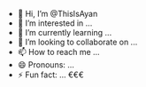 - 👋 Hi, I’m @ThisIsAyan
- 👀 I’m interested in ...
- 🌱 I’m currently learning ...
- 💞️ I’m looking to collaborate on ...
- 📫 How to reach me ...
- 😄 Pronouns: ...
- ⚡ Fun fact: ...
€€€
<!---
ThisIsAyan/ThisIsAyan is a ✨ special ✨ repository because its `README.md` (this file) appears on your GitHub profile.
You can click the Preview link to take a look at your changes.
--->
